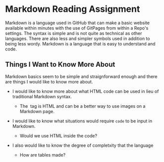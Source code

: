 # Markdown Reading Assignment

Markdown is a language used in GitHub that can make a basic website available within minutes with the use of GitPages from within a Repo's settings.  The syntax is simple and is not quite as technical as other languages.  There are also less and simpler symbols used in addition to being less wordy. Markdown is a language that is easy to understand and code.  


## Things I Want to Know More About

Markdown basics seem to be simple and straignforward enough and there are things I would like to know more about.  

* I would like to know more about what HTML code can be used in lieu of traditional Markdown syntax. 
    - The <img> tag is HTML and can be a better way to use images on a Markdown page.   

* I would like to know what situations would require `code` to be input in Markdown. 
    - Would we use HTML inside the code? 

* I also would like to know the degree of completxity that the language  
    - How are tables made?  


